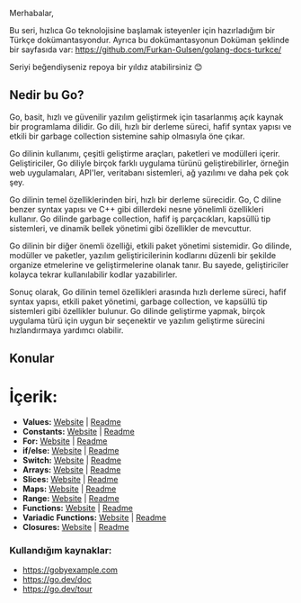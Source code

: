 
Merhabalar, 

Bu seri, hızlıca Go teknolojisine başlamak isteyenler için hazırladığım bir Türkçe dokümantasyondur. Ayrıca bu dokümantasyonun Doküman şeklinde bir sayfasıda var: https://github.com/Furkan-Gulsen/golang-docs-turkce/

Seriyi beğendiyseniz repoya bir yıldız atabilirsiniz 😊

## Nedir bu Go?

Go, basit, hızlı ve güvenilir yazılım geliştirmek için tasarlanmış açık kaynak bir programlama dilidir. Go dili, hızlı bir derleme süreci, hafif syntax yapısı ve etkili bir garbage collection sistemine sahip olmasıyla öne çıkar.

Go dilinin kullanımı, çeşitli geliştirme araçları, paketleri ve modülleri içerir. Geliştiriciler, Go diliyle birçok farklı uygulama türünü geliştirebilirler, örneğin web uygulamaları, API'ler, veritabanı sistemleri, ağ yazılımı ve daha pek çok şey.

Go dilinin temel özelliklerinden biri, hızlı bir derleme sürecidir. Go, C diline benzer syntax yapısı ve C++ gibi dillerdeki nesne yönelimli özellikleri kullanır. Go dilinde garbage collection, hafif iş parçacıkları, kapsüllü tip sistemleri, ve dinamik bellek yönetimi gibi özellikler de mevcuttur.

Go dilinin bir diğer önemli özelliği, etkili paket yönetimi sistemidir. Go dilinde, modüller ve paketler, yazılım geliştiricilerinin kodlarını düzenli bir şekilde organize etmelerine ve geliştirmelerine olanak tanır. Bu sayede, geliştiriciler kolayca tekrar kullanılabilir kodlar yazabilirler.

Sonuç olarak, Go dilinin temel özellikleri arasında hızlı derleme süreci, hafif syntax yapısı, etkili paket yönetimi, garbage collection, ve kapsüllü tip sistemleri gibi özellikler bulunur. Go dilinde geliştirme yapmak, birçok uygulama türü için uygun bir seçenektir ve yazılım geliştirme sürecini hızlandırmaya yardımcı olabilir.

## Konular

# İçerik:

- **Values:** [Website](https://docs.furkangulsen.com/golang/variables) | [Readme](https://github.com/Furkan-Gulsen/golang-docs-turkce/variables)
- **Constants:** [Website](https://docs.furkangulsen.com/golang/constants) | [Readme](https://github.com/Furkan-Gulsen/golang-docs-turkce/variables)
- **For:** [Website](https://docs.furkangulsen.com/golang/for) | [Readme](https://github.com/Furkan-Gulsen/golang-docs-turkce/variables)
- **if/else:** [Website](https://docs.furkangulsen.com/golang/if-else) | [Readme](https://github.com/Furkan-Gulsen/golang-docs-turkce/variables)
- **Switch:** [Website](https://docs.furkangulsen.com/golang/switch) | [Readme](https://github.com/Furkan-Gulsen/golang-docs-turkce/variables)
- **Arrays:** [Website](https://docs.furkangulsen.com/golang/arrays) | [Readme](https://github.com/Furkan-Gulsen/golang-docs-turkce/variables)
- **Slices:** [Website](https://docs.furkangulsen.com/golang/slices) | [Readme](https://github.com/Furkan-Gulsen/golang-docs-turkce/variables)
- **Maps:** [Website](https://docs.furkangulsen.com/golang/maps) | [Readme](https://github.com/Furkan-Gulsen/golang-docs-turkce/variables)
- **Range:** [Website](https://docs.furkangulsen.com/golang/range) | [Readme](https://github.com/Furkan-Gulsen/golang-docs-turkce/variables)
- **Functions:** [Website](https://docs.furkangulsen.com/golang/functions) | [Readme](https://github.com/Furkan-Gulsen/golang-docs-turkce/variables)
- **Variadic Functions:** [Website](https://docs.furkangulsen.com/golang/variadic-functions) | [Readme](https://github.com/Furkan-Gulsen/golang-docs-turkce/variables)
- **Closures:** [Website](https://docs.furkangulsen.com/golang/closures) | [Readme](https://github.com/Furkan-Gulsen/golang-docs-turkce/variables)

### Kullandığım kaynaklar:
- https://gobyexample.com
- https://go.dev/doc
- https://go.dev/tour
